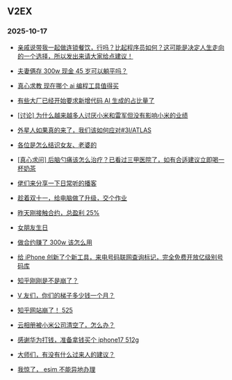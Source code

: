 ## V2EX 
### 2025-10-17

+ [亲戚说带我一起做连锁餐饮，行吗？比起程序员如何？这可能是决定人生走向的一个选择，所以发出来请大家给点建议！](https://www.v2ex.com/t/1166136)

+ [夫妻俩存 300w 现金 45 岁可以躺平吗？](https://www.v2ex.com/t/1166126)

+ [真心求教 现在哪个 ai 编程工具值得买](https://www.v2ex.com/t/1165997)

+ [有些大厂已经开始要求新增代码 AI 生成的占比量了](https://www.v2ex.com/t/1165999)

+ [[讨论] 为什么越来越多人讨厌小米和雷军但没有影响小米的业绩](https://www.v2ex.com/t/1166044)

+ [外星人如果真的来了，我们该如何应对#3I/ATLAS](https://www.v2ex.com/t/1166003)

+ [各位是怎么结识女友、老婆的](https://www.v2ex.com/t/1166124)

+ [[真心求问] 后脑勺痛该怎么治疗？已看过三甲医院了，如有合适建议立即喝一杯奶茶](https://www.v2ex.com/t/1166030)

+ [佬们来分享一下日常听的播客](https://www.v2ex.com/t/1166095)

+ [趁着双十一，给电脑做了升级，交个作业](https://www.v2ex.com/t/1165978)

+ [昨天刚接触合约，总盈利 25%](https://www.v2ex.com/t/1166107)

+ [女朋友生日](https://www.v2ex.com/t/1166279)

+ [做合约赚了 300w 该怎么用](https://www.v2ex.com/t/1166281)

+ [给 iPhone 创新了个新工具，来电号码联网查询标记，完全免费开放亿级别号码库](https://www.v2ex.com/t/1166284)

+ [知乎刚刚是不是崩了？](https://www.v2ex.com/t/1166290)

+ [V 友们，你们的梯子多少钱一个月？](https://www.v2ex.com/t/1166326)

+ [知乎网站崩了！ 525](https://www.v2ex.com/t/1166308)

+ [云相册被小米公司清空了，怎么办？](https://www.v2ex.com/t/1166380)

+ [感谢华为打钱，准备拿钱买个 iphone17 512g](https://www.v2ex.com/t/1166341)

+ [大师们，有没有什么过来人的建议？](https://www.v2ex.com/t/1166280)

+ [我惊了， esim 不能异地办理](https://www.v2ex.com/t/1166205)

